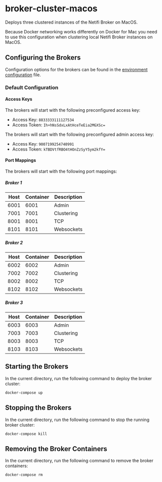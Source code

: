 # broker-cluster-macos
Deploys three clustered instances of the Netifi Broker on MacOS.

Because Docker networking works differently on Docker for Mac you need to use this configuration when clustering local Netifi Broker instances on MacOS.

## Configuring the Brokers
Configuration options for the brokers can be found in the [environment configuration](.env) file.

### Default Configuration

#### Access Keys
The brokers will start with the following preconfigured access key:

- Access Key: `8833333111127534`
- Access Token: `Ih+hNsSdxLxAtHceTeEia2MGXSc=`

The brokers will start with the following preconfigured admin access key:

- Access Key: `9007199254740991`
- Access Token: `kTBDVtfRBO4tHOnZzSyY5ym2kfY=`

#### Port Mappings
The brokers will start with the following port mappings:

##### Broker 1
| Host | Container | Description |
|------|-----------|-------------|
| 6001 | 6001 | Admin |
| 7001 | 7001 | Clustering |
| 8001 | 8001 | TCP |
| 8101 | 8101 | Websockets |

##### Broker 2
| Host | Container | Description |
|------|-----------|-------------|
| 6002 | 6002 | Admin |
| 7002 | 7002 | Clustering |
| 8002 | 8002 | TCP |
| 8102 | 8102 | Websockets |

##### Broker 3
| Host | Container | Description |
|------|-----------|-------------|
| 6003 | 6003 | Admin |
| 7003 | 7003 | Clustering |
| 8003 | 8003 | TCP |
| 8103 | 8103 | Websockets |

## Starting the Brokers
In the current directory, run the following command to deploy the broker cluster:

    docker-compose up

## Stopping the Brokers
In the current directory, run the following command to stop the running broker cluster:

    docker-compose kill

## Removing the Broker Containers
In the current directory, run the following command to remove the broker containers:

    docker-compose rm
